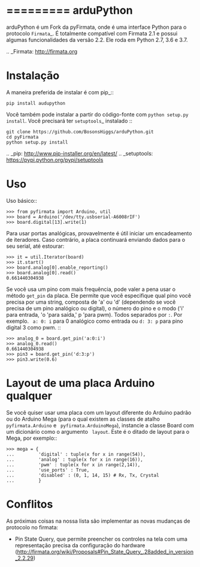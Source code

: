 =========
arduPython
=========

arduPython é um Fork da pyFirmata, onde é uma interface Python para o protocolo `Firmata`_. É totalmente compatível com Firmata 2.1 e possui algumas funcionalidades da versão 2.2. Ele roda em Python 2.7, 3.6 e 3.7.

.. _Firmata: http://firmata.org


Instalação
============

A maneira preferida de instalar é com pip_::

    pip install audupython

Você também pode instalar a partir do código-fonte com ``python setup.py install``. Você precisará ter `setuptools`_ instalado ::

    git clone https://github.com/BosonsHiggs/arduPython.git
    cd pyFirmata
    python setup.py install

.. _pip: http://www.pip-installer.org/en/latest/
.. _setuptools: https://pypi.python.org/pypi/setuptools


Uso
=====

Uso básico::

    >>> from pyfirmata import Arduino, util
    >>> board = Arduino('/dev/tty.usbserial-A6008rIF')
    >>> board.digital[13].write(1)

Para usar portas analógicas, provavelmente é útil iniciar um encadeamento de iteradores. Caso contrário, a placa continuará enviando dados para o seu serial, até estourar:

    >>> it = util.Iterator(board)
    >>> it.start()
    >>> board.analog[0].enable_reporting()
    >>> board.analog[0].read()
    0.661440304938

Se você usa um pino com mais frequência, pode valer a pena usar o método ``get_pin`` da placa. Ele permite que você especifique qual pino você precisa por uma string, composta de 'a' ou 'd' (dependendo se você precisa de um pino analógico ou digital), o número do pino e o modo ('i' para entrada, 'o 'para saída,' p 'para pwm). Todos separados por ``:``. Por exemplo. `` a: 0: i`` para 0 analógico como entrada ou ``d: 3: p`` para pino digital 3 como pwm. ::

    >>> analog_0 = board.get_pin('a:0:i')
    >>> analog_0.read()
    0.661440304938
    >>> pin3 = board.get_pin('d:3:p')
    >>> pin3.write(0.6)

Layout de uma placa Arduino qualquer
============

Se você quiser usar uma placa com um layout diferente do Arduino padrão ou do Arduino Mega (para o qual existem as classes de atalho ``pyfirmata.Arduino`` e `` pyfirmata.ArduinoMega``), instancie a classe Board com um dicionário como o argumento `` layout``. Este é o ditado de layout para o Mega, por exemplo::

    >>> mega = {
    ...         'digital' : tuple(x for x in range(54)),
    ...         'analog' : tuple(x for x in range(16)),
    ...         'pwm' : tuple(x for x in range(2,14)),
    ...         'use_ports' : True,
    ...         'disabled' : (0, 1, 14, 15) # Rx, Tx, Crystal
    ...         }

Conflitos
====

As próximas coisas na nossa lista são implementar as novas mudanças de protocolo no firmata:

- Pin State Query, que permite preencher os controles na tela com uma representação precisa da configuração do hardware (http://firmata.org/wiki/Proposals#Pin_State_Query_.28added_in_version_2.2.29)

